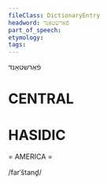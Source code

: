 ```yaml
---
fileClass: DictionaryEntry
headword: פֿאַרשטאַנד
part_of_speech: 
etymology: 
tags: 
---
```

פֿאַרשטאַנד

CENTRAL
========

HASIDIC
=======
= AMERICA = 

/farˈštand̥/